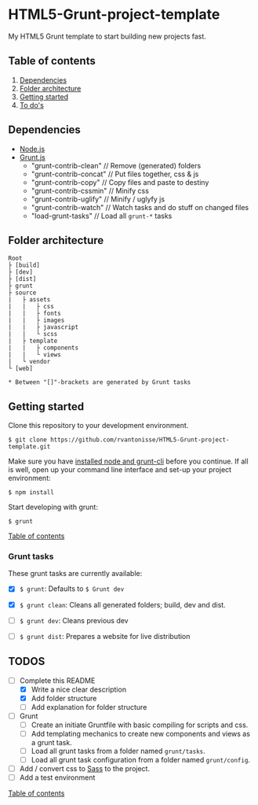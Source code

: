 # HTML5-Grunt-project-template

My HTML5 Grunt template to start building new projects fast.





## Table of contents

1. [Dependencies](#dependencies)
2. [Folder architecture](#folder-architecture)
3. [Getting started](#getting-started)
4. [To do's](#todos)





## Dependencies

* [Node.js](http://nodejs.org/)
* [Grunt.js](http://gruntjs.com/getting-started)
	* "grunt-contrib-clean" // Remove (generated) folders
	* "grunt-contrib-concat" // Put files together, css & js
	* "grunt-contrib-copy" // Copy files and paste to destiny
	* "grunt-contrib-cssmin" // Minify css
	* "grunt-contrib-uglify" // Minify / uglyfy js
	* "grunt-contrib-watch" // Watch tasks and do stuff on changed files
	* "load-grunt-tasks" // Load all `grunt-*` tasks





## Folder architecture
		
	Root
	├ [build]
	├ [dev]
	├ [dist]
	├ grunt
	├ source
	|	├ assets
	|	|	├ css
	|	|	├ fonts
	|	|	├ images
	|	|	├ javascript
	|	|	└ scss
	|	├ template
	|	|	├ components
	|	|	└ views
	|	└ vendor
	└ [web]
	
	* Between "[]"-brackets are generated by Grunt tasks





## Getting started

Clone this repository to your development environment.

	$ git clone https://github.com/rvantonisse/HTML5-Grunt-project-template.git

Make sure you have [installed node and grunt-cli](#dependencies) before you continue. If all is well, open up your command line interface and set-up your project environment:

	$ npm install

Start developing with grunt:

	$ grunt

[Table of contents](#table-of-contents)

### Grunt tasks

These grunt  tasks are currently available:
* [x] `$ grunt`: Defaults to `$ Grunt dev`
* [x] `$ grunt clean`: Cleans all generated folders; build, dev and dist.
* [ ] `$ grunt dev`: Cleans previous dev
* [ ] `$ grunt dist`: Prepares a website for live distribution





## TODOS

<!-- List -->
* [ ] Complete this README
	* [x] Write a nice clear description
	* [x] Add folder structure
	* [ ] Add explanation for folder structure
* [ ] Grunt
	* [ ] Create an initiate Gruntfile with basic compiling for scripts and css.
	* [ ] Add templating mechanics to create new components and views as a grunt task.
	* [ ] Load all grunt tasks from a folder named `grunt/tasks`.
	* [ ] Load all grunt task configuration from a folder named `grunt/config`.
* [ ] Add / convert css to [Sass](http://sass-lang.com/) to the project.
* [ ] Add a test environment

<!-- /List -->

[Table of contents](#table-of-contents)

